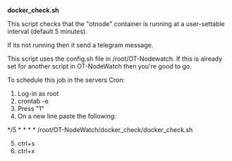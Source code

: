 __docker_check.sh__

This script checks that the "otnode" container is running at a user-settable interval (default 5 minutes).

If its not running then it send a telegram message.

This script uses the config.sh file in /root/OT-Nodewatch. If this is already set for another script in
OT-NodeWatch then you're good to go.

To schedule this job in the servers Cron:

1. Log-in as root
2. crontab -e
3. Press "1"
4. On a new line paste the following:

*/5 * * * * /root/OT-NodeWatch/docker_check/docker_check.sh

5. ctrl+s
6. ctrl+x
